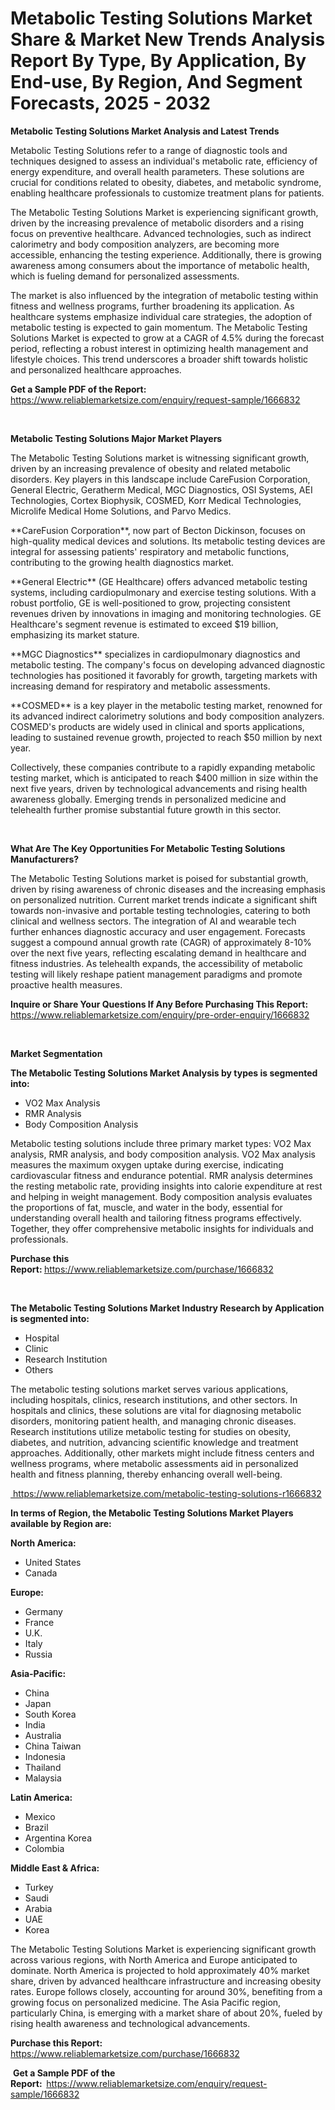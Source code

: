 <p><h1>Metabolic Testing Solutions Market Share & Market New Trends Analysis Report By Type, By Application, By End-use, By Region, And Segment Forecasts, 2025 - 2032</h1></p><p><strong>Metabolic Testing Solutions Market Analysis and Latest Trends</strong></p>
<p><p>Metabolic Testing Solutions refer to a range of diagnostic tools and techniques designed to assess an individual's metabolic rate, efficiency of energy expenditure, and overall health parameters. These solutions are crucial for conditions related to obesity, diabetes, and metabolic syndrome, enabling healthcare professionals to customize treatment plans for patients.</p><p>The Metabolic Testing Solutions Market is experiencing significant growth, driven by the increasing prevalence of metabolic disorders and a rising focus on preventive healthcare. Advanced technologies, such as indirect calorimetry and body composition analyzers, are becoming more accessible, enhancing the testing experience. Additionally, there is growing awareness among consumers about the importance of metabolic health, which is fueling demand for personalized assessments.</p><p>The market is also influenced by the integration of metabolic testing within fitness and wellness programs, further broadening its application. As healthcare systems emphasize individual care strategies, the adoption of metabolic testing is expected to gain momentum. The Metabolic Testing Solutions Market is expected to grow at a CAGR of 4.5% during the forecast period, reflecting a robust interest in optimizing health management and lifestyle choices. This trend underscores a broader shift towards holistic and personalized healthcare approaches.</p></p>
<p><strong>Get a Sample PDF of the Report:&nbsp;</strong> <a href="https://www.reliablemarketsize.com/enquiry/request-sample/1666832?utm_campaign=2989&utm_medium=2&utm_source=Github&utm_content=ia&utm_term=18042025&utm_id=metabolic-testing-solutions">https://www.reliablemarketsize.com/enquiry/request-sample/1666832</a></p>
<p>&nbsp;</p>
<p><strong>Metabolic Testing Solutions Major Market Players</strong></p>
<p><p>The Metabolic Testing Solutions market is witnessing significant growth, driven by an increasing prevalence of obesity and related metabolic disorders. Key players in this landscape include CareFusion Corporation, General Electric, Geratherm Medical, MGC Diagnostics, OSI Systems, AEI Technologies, Cortex Biophysik, COSMED, Korr Medical Technologies, Microlife Medical Home Solutions, and Parvo Medics.</p><p>**CareFusion Corporation**, now part of Becton Dickinson, focuses on high-quality medical devices and solutions. Its metabolic testing devices are integral for assessing patients' respiratory and metabolic functions, contributing to the growing health diagnostics market.</p><p>**General Electric** (GE Healthcare) offers advanced metabolic testing systems, including cardiopulmonary and exercise testing solutions. With a robust portfolio, GE is well-positioned to grow, projecting consistent revenues driven by innovations in imaging and monitoring technologies. GE Healthcare's segment revenue is estimated to exceed $19 billion, emphasizing its market stature.</p><p>**MGC Diagnostics** specializes in cardiopulmonary diagnostics and metabolic testing. The company's focus on developing advanced diagnostic technologies has positioned it favorably for growth, targeting markets with increasing demand for respiratory and metabolic assessments.</p><p>**COSMED** is a key player in the metabolic testing market, renowned for its advanced indirect calorimetry solutions and body composition analyzers. COSMED's products are widely used in clinical and sports applications, leading to sustained revenue growth, projected to reach $50 million by next year.</p><p>Collectively, these companies contribute to a rapidly expanding metabolic testing market, which is anticipated to reach $400 million in size within the next five years, driven by technological advancements and rising health awareness globally. Emerging trends in personalized medicine and telehealth further promise substantial future growth in this sector.</p></p>
<p>&nbsp;</p>
<p><strong>What Are The Key Opportunities For Metabolic Testing Solutions Manufacturers?</strong></p>
<p><p>The Metabolic Testing Solutions market is poised for substantial growth, driven by rising awareness of chronic diseases and the increasing emphasis on personalized nutrition. Current market trends indicate a significant shift towards non-invasive and portable testing technologies, catering to both clinical and wellness sectors. The integration of AI and wearable tech further enhances diagnostic accuracy and user engagement. Forecasts suggest a compound annual growth rate (CAGR) of approximately 8-10% over the next five years, reflecting escalating demand in healthcare and fitness industries. As telehealth expands, the accessibility of metabolic testing will likely reshape patient management paradigms and promote proactive health measures.</p></p>
<p><strong>Inquire or Share Your Questions If Any Before Purchasing This Report:</strong> <a href="https://www.reliablemarketsize.com/enquiry/pre-order-enquiry/1666832?utm_campaign=2989&utm_medium=2&utm_source=Github&utm_content=ia&utm_term=18042025&utm_id=metabolic-testing-solutions">https://www.reliablemarketsize.com/enquiry/pre-order-enquiry/1666832</a></p>
<p>&nbsp;</p>
<p><strong>Market Segmentation</strong></p>
<p><strong>The Metabolic Testing Solutions Market Analysis by types is segmented into:</strong></p>
<p><ul><li>VO2 Max Analysis</li><li>RMR Analysis</li><li>Body Composition Analysis</li></ul></p>
<p><p>Metabolic testing solutions include three primary market types: VO2 Max analysis, RMR analysis, and body composition analysis. VO2 Max analysis measures the maximum oxygen uptake during exercise, indicating cardiovascular fitness and endurance potential. RMR analysis determines the resting metabolic rate, providing insights into calorie expenditure at rest and helping in weight management. Body composition analysis evaluates the proportions of fat, muscle, and water in the body, essential for understanding overall health and tailoring fitness programs effectively. Together, they offer comprehensive metabolic insights for individuals and professionals.</p></p>
<p><strong>Purchase this Report:&nbsp;</strong><a href="https://www.reliablemarketsize.com/purchase/1666832?utm_campaign=2989&utm_medium=2&utm_source=Github&utm_content=ia&utm_term=18042025&utm_id=metabolic-testing-solutions">https://www.reliablemarketsize.com/purchase/1666832</a></p>
<p>&nbsp;</p>
<p><strong>The Metabolic Testing Solutions Market Industry Research by Application is segmented into:</strong></p>
<p><ul><li>Hospital</li><li>Clinic</li><li>Research Institution</li><li>Others</li></ul></p>
<p><p>The metabolic testing solutions market serves various applications, including hospitals, clinics, research institutions, and other sectors. In hospitals and clinics, these solutions are vital for diagnosing metabolic disorders, monitoring patient health, and managing chronic diseases. Research institutions utilize metabolic testing for studies on obesity, diabetes, and nutrition, advancing scientific knowledge and treatment approaches. Additionally, other markets might include fitness centers and wellness programs, where metabolic assessments aid in personalized health and fitness planning, thereby enhancing overall well-being.</p></p>
<p><a href="https://www.reliablemarketsize.com/metabolic-testing-solutions-r1666832?utm_campaign=2989&utm_medium=2&utm_source=Github&utm_content=ia&utm_term=18042025&utm_id=metabolic-testing-solutions">&nbsp;https://www.reliablemarketsize.com/metabolic-testing-solutions-r1666832</a></p>
<p><strong>In terms of Region, the Metabolic Testing Solutions Market Players available by Region are:</strong></p>
<p>
    <p> <strong> North America: </strong>
        <ul>
            <li>United States</li>
            <li>Canada</li>
        </ul>
        </p> 
    <p> <strong> Europe: </strong>
        <ul>
            <li>Germany</li>
            <li>France</li>
            <li>U.K.</li>
            <li>Italy</li>
            <li>Russia</li>
        </ul>
        </p> 
    <p> <strong> Asia-Pacific: </strong>
        <ul>
            <li>China</li>
            <li>Japan</li>
            <li>South Korea</li>
            <li>India</li>
            <li>Australia</li>
            <li>China Taiwan</li>
            <li>Indonesia</li>
            <li>Thailand</li>
            <li>Malaysia</li>
        </ul>
        </p> 
    <p> <strong> Latin America: </strong>
        <ul>
            <li>Mexico</li>
            <li>Brazil</li>
            <li>Argentina Korea</li>
            <li>Colombia</li>
        </ul>
        </p> 
    <p> <strong> Middle East & Africa: </strong>
        <ul>
            <li>Turkey</li>
            <li>Saudi</li>
            <li>Arabia</li>
            <li>UAE</li>
            <li>Korea</li>
        </ul>
    </p>
    </p>
<p><p>The Metabolic Testing Solutions Market is experiencing significant growth across various regions, with North America and Europe anticipated to dominate. North America is projected to hold approximately 40% market share, driven by advanced healthcare infrastructure and increasing obesity rates. Europe follows closely, accounting for around 30%, benefiting from a growing focus on personalized medicine. The Asia Pacific region, particularly China, is emerging with a market share of about 20%, fueled by rising health awareness and technological advancements.</p></p>
<p><strong>Purchase this Report: </strong><a href="https://www.reliablemarketsize.com/purchase/1666832?utm_campaign=2989&utm_medium=2&utm_source=Github&utm_content=ia&utm_term=18042025&utm_id=metabolic-testing-solutions">https://www.reliablemarketsize.com/purchase/1666832</a></p>
<p>&nbsp;<strong>Get a Sample PDF of the Report:&nbsp;&nbsp;</strong><a href="https://www.reliablemarketsize.com/enquiry/request-sample/1666832?utm_campaign=2989&utm_medium=2&utm_source=Github&utm_content=ia&utm_term=18042025&utm_id=metabolic-testing-solutions">https://www.reliablemarketsize.com/enquiry/request-sample/1666832</a></p>
<p><strong></strong></p>
<p><p></p><p></p><p></p></p>